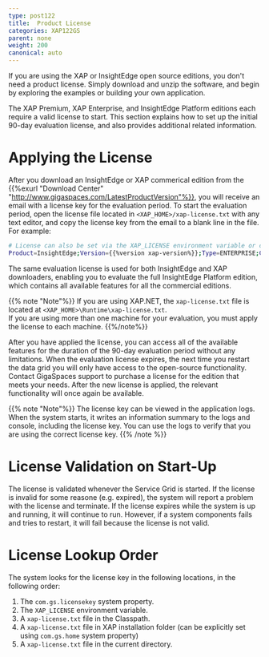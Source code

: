 ```yaml
---
type: post122
title:  Product License
categories: XAP122GS
parent: none
weight: 200
canonical: auto
---
```


 

If you are using the XAP or InsightEdge open source editions, you don't need a product license. Simply download and unzip the software, and begin by exploring the examples or building your own application.

The XAP Premium, XAP Enterprise, and InsightEdge Platform editions each require a valid license to start. This section explains how to set up the initial 90-day evaluation license, and also provides additional related information.

# Applying the License

After you download an InsightEdge or XAP commerical edition from the {{%exurl "Download Center" "http://www.gigaspaces.com/LatestProductVersion"%}}, you will receive an email with a license key for the evaluation period. To start the evaluation period, open the license file located in `<XAP_HOME>/xap-license.txt` with any text editor, and copy the license key from the email to a blank line in the file. For example:

```bash
# License can also be set via the XAP_LICENSE environment variable or com.gs.licensekey system property
Product=InsightEdge;Version={{%version xap-version%}};Type=ENTERPRISE;Customer=yourname@yourcompany.com;Expiration=2017-Sep-30;Hash=PNXrPIPANOOddPNQFdQQ
```

The same evaluation license is used for both InsightEdge and XAP downloaders, enabling you to evaluate the full InsightEdge Platform edition, which contains all available features for all the commercial editions.

{{% note "Note"%}}
If you are using XAP.NET, the `xap-license.txt` file is located at `<XAP_HOME>\Runtime\xap-license.txt`.<br>
If you are using more than one machine for your evaluation, you must apply the license to each machine.
{{%/note%}}

After you have applied the license, you can access all of the available features for the duration of the 90-day evaluation period without any limitations. When the evaluation license expires, the next time you restart the data grid you will only have access to the open-source functionality. Contact GigaSpaces support to purchase a license for the edition that meets your needs. After the new license is applied, the relevant functionality will once again be available.

{{% note "Note"%}}
The license key can be viewed in the application logs. When the system starts, it writes an information summary to the logs and console, including the license key. You can use the logs to verify that you are using the correct license key.
{{% /note %}}

# License Validation on Start-Up

The license is validated whenever the Service Grid is started. If the license is invalid for some reasone (e.g. expired), the system will report a problem with the license and terminate. If the license expires while the system is up and running, it will continue to run. However, if a system components fails and tries to restart, it will fail because the license is not valid.

# License Lookup Order

The system looks for the license key in the following locations, in the following order:

1. The `com.gs.licensekey` system property.
1. The `XAP_LICENSE` environment variable.
1. A `xap-license.txt` file in the Classpath.
1. A `xap-license.txt` file in XAP installation folder (can be explicitly set using `com.gs.home` system property)
1. A `xap-license.txt` file in the current directory.
